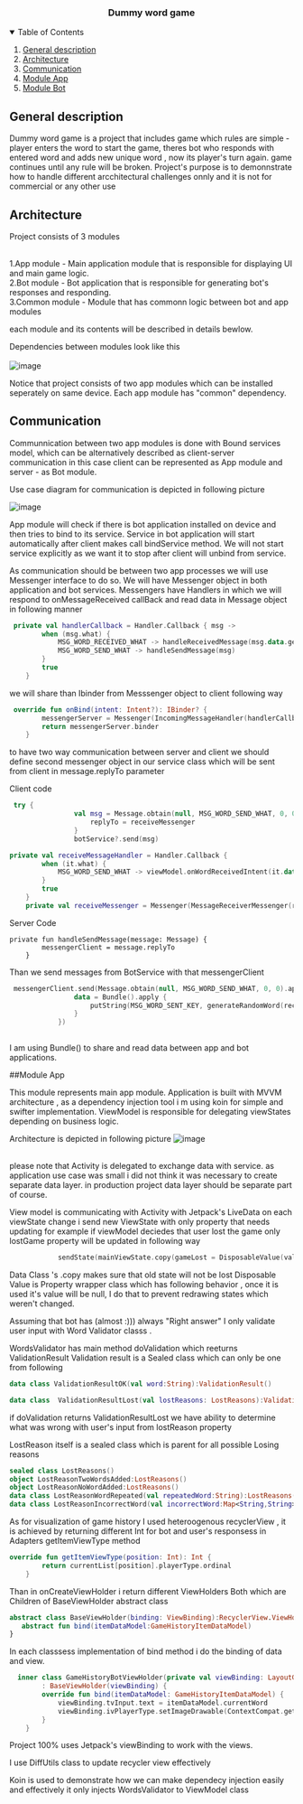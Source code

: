   <h3 align="center">Dummy word game</h3>
  

  <details open="open">
  <summary>Table of Contents</summary>
  <ol>
    <li>
    <a href="#general-description">General description</a></li>
    <li><a href="#architecture">Architecture</a></li>
     <li><a href="#communication">Communication</a></li>
     <li><a href="#moduleApp">Module App</a></li>
    <li><a href="#moduleBot">Module Bot</a></li>
     </ol>
</details>

<!-- ABOUT THE PROJECT -->
## General description

Dummy word game is a project that includes game which rules are simple - player enters the word to start the game, theres bot who responds with entered word and adds new unique word , now its player's turn again. game continues until any rule will be broken. Project's purpose is to demonnstrate how to handle different arcchitectural challenges onnly and it is not for commercial or any other use  

## Architecture
Project consists of 3 modules

<br> 1.App module - Main application module that is responsible for displaying UI and main game logic. 
<br> 2.Bot module - Bot application that is responsible for generating bot's responses and responding. 
<br> 3.Common module - Module that has commonn logic between bot and app modules

each module and its contents will be described in details bewlow.   

Dependencies between modules look like this  
<br>
![image](https://user-images.githubusercontent.com/25895125/122731049-f5240e00-d28b-11eb-97a3-1987f0c1155b.png)

Notice that project consists of two app modules which can be installed seperately on same device. 
Each app module has  "common" dependency. 


## Communication

Communnication between two app modules is done with Bound services model, which can be alternatively described as client-server communication in this case client  can be represented as App module and server - as Bot module. 

Use case diagram for communication is depicted in following picture

![image](https://user-images.githubusercontent.com/25895125/122736777-6d410280-d291-11eb-8841-53adea7d0529.png)

App module will  check if there is bot application installed on device and then tries to bind to its service. Service in bot application will start automatically after client  makes call bindService method. We will not start service explicitly as we want it to stop after client will unbind from service. 

As communication should be between two app processes we will use Messenger interface to do so. We will have Messenger object in both application and bot services. Messengers have Handlers in which we will respond to onMessageReceived callBack and read data in Message object in following manner 
```kotlin
 private val handlerCallback = Handler.Callback { msg ->
        when (msg.what) {
            MSG_WORD_RECEIVED_WHAT -> handleReceivedMessage(msg.data.getString(MSG_WORD_RECEIVED_KEY))
            MSG_WORD_SEND_WHAT -> handleSendMessage(msg)
        }
        true
    }
```
we will share than Ibinder from Messsenger object to client following way
```kotlin
 override fun onBind(intent: Intent?): IBinder? {
        messengerServer = Messenger(IncomingMessageHandler(handlerCallback))
        return messengerServer.binder
    }
```
to have two way communication between server and client we should define second messenger object in our service class which will be sent from client in message.replyTo parameter

Client code 
```kotlin
 try {
                val msg = Message.obtain(null, MSG_WORD_SEND_WHAT, 0, 0).apply {
                    replyTo = receiveMessenger
                }
                botService?.send(msg)
```


```kotlin
private val receiveMessageHandler = Handler.Callback {
        when (it.what) {
            MSG_WORD_SEND_WHAT -> viewModel.onWordReceivedIntent(it.data.getString(MSG_WORD_SENT_KEY)!!)
        }
        true
    }
    private val receiveMessenger = Messenger(MessageReceiverMessenger(receiveMessageHandler))
 ```
 
Server Code 
```
private fun handleSendMessage(message: Message) {
        messengerClient = message.replyTo
    }
```
Than we send messages from BotService with that messengerClient 

```kotlin
 messengerClient.send(Message.obtain(null, MSG_WORD_SEND_WHAT, 0, 0).apply {
                data = Bundle().apply {
                    putString(MSG_WORD_SENT_KEY, generateRandomWord(receivedWord))
                }
            })
            
````
I am using Bundle() to share and read data between app and bot applications. 

##Module App

This module represents main app module. Application is built with MVVM architecture , as a dependency injection tool i m using koin for simple and swifter implementation. 
ViewModel is responsible for delegating viewStates depending on business logic.

Architecture is depicted in following picture
![image](https://user-images.githubusercontent.com/25895125/122747283-f1988300-d29b-11eb-87f1-28c41e9087b6.png)

<br>
please note that 
Activity is delegated to exchange data with service. as application use case was small i did not think it was necessary to create separate data layer.
in production project data layer should be separate part of course. 

View model is communicating with Activity with Jetpack's LiveData 
on each viewState change i send new ViewState with only property that needs updating 
for example if viewModel deciedes that user lost the game only lostGame property will be updated in following way 
```kotlin
            sendState(mainViewState.copy(gameLost = DisposableValue(validationResult)))
``` 
Data Class 's .copy makes sure that old state will not be lost 
Disposable Value is Property wrapper class which has following behavior , once it is used it's value will be null, I do that to prevent redrawing states which weren't changed. 

Assuming that bot has (almost :)))  always "Right answer" I only validate user input with Word Validator classs . 

WordsValidator has main method doValidation which reeturns ValidationResult 
Validation result is a Sealed class which can only be one from following 

```kotlin
data class ValidationResultOK(val word:String):ValidationResult()

data class  ValidationResultLost(val lostReasons: LostReasons):ValidationResult()
```
if doValidation returns ValidationResultLost we have ability to determine what was wrong with user's input from lostReason property

LostReason itself is a sealed class which is parent for all possible Losing reasons 

```kotlin
sealed class LostReasons()
object LostReasonTwoWordsAdded:LostReasons()
object LostReasonNoWordAdded:LostReasons()
data class LostReasonWordRepeated(val repeatedWord:String):LostReasons()
data class LostReasonIncorrectWord(val incorrectWord:Map<String,String>):LostReasons()
```

As for visualization of game history I used heteroogenous recyclerView , it is achieved by returning different Int for bot and user's responsess in Adapters getItemViewType method

```kotlin
override fun getItemViewType(position: Int): Int {
        return currentList[position].playerType.ordinal
    }
```
Than in onCreateViewHolder i return different ViewHolders Both which are Children of BaseViewHolder abstract class

```kotlin
abstract class BaseViewHolder(binding: ViewBinding):RecyclerView.ViewHolder(binding.root) {
   abstract fun bind(itemDataModel:GameHistoryItemDataModel)
}
```
In each classsess implementation of bind method i do the binding of data and view. 
```kotlin
  inner class GameHistoryBotViewHolder(private val viewBinding: LayoutGameHistoryBotItemBinding)
        : BaseViewHolder(viewBinding) {
        override fun bind(itemDataModel: GameHistoryItemDataModel) {
            viewBinding.tvInput.text = itemDataModel.currentWord
            viewBinding.ivPlayerType.setImageDrawable(ContextCompat.getDrawable(viewBinding.root.context, R.drawable.ic_robot))
        }
    }
```
Project 100% uses Jetpack's viewBinding to work with the views.

I use DiffUtils class to update recycler view effectively

Koin is used to demonstrate how we can make dependecy injection easily and effectively it only injects WordsValidator to ViewModel class

 
